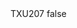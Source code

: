 <?xml version="1.0" encoding="UTF-8"?>
<CustomMetadata xmlns="http://soap.sforce.com/2006/04/metadata">
    <label>TXU207</label>
    <protected>false</protected>
</CustomMetadata>
